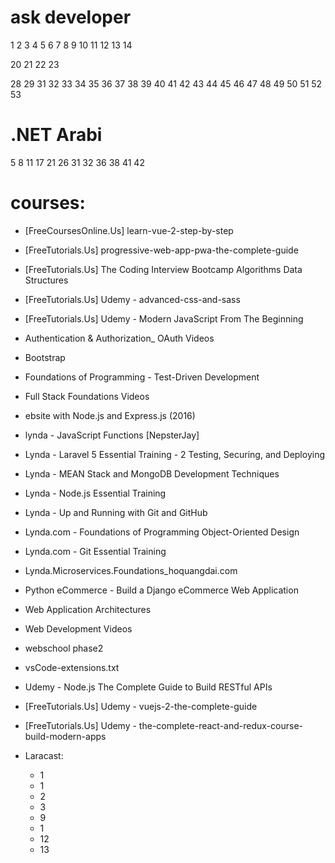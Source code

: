 ask developer
==============

1
2
3
4
5
6
7
8
9
10
11
12
13
14

20
21
22
23

28
29
31
32
33
34
35
36
37
38
39
40
41
42
43
44
45
46
47
48
49
50
51
52
53



.NET Arabi
=========== 

5
8
11
17
21
26
31
32
36
38
41
42

courses:
========

- [FreeCoursesOnline.Us] learn-vue-2-step-by-step
- [FreeTutorials.Us] progressive-web-app-pwa-the-complete-guide
- [FreeTutorials.Us] The Coding Interview Bootcamp Algorithms  Data Structures
- [FreeTutorials.Us] Udemy - advanced-css-and-sass
- [FreeTutorials.Us] Udemy - Modern JavaScript From The Beginning
- Authentication & Authorization_ OAuth Videos
- Bootstrap
- Foundations of Programming - Test-Driven Development
- Full Stack Foundations Videos
- ebsite with Node.js and Express.js (2016)
- lynda - JavaScript Functions [NepsterJay]
- Lynda - Laravel 5 Essential Training - 2 Testing, Securing, and Deploying
- Lynda - MEAN Stack and MongoDB Development Techniques
- Lynda - Node.js Essential Training
- Lynda - Up and Running with Git and GitHub
- Lynda.com - Foundations of Programming Object-Oriented Design
- Lynda.com - Git Essential Training
- Lynda.Microservices.Foundations_hoquangdai.com
- Python eCommerce - Build a Django eCommerce Web Application
- Web Application Architectures
- Web Development Videos
- webschool phase2
- vsCode-extensions.txt
- Udemy - Node.js The Complete Guide to Build RESTful APIs
- [FreeTutorials.Us] Udemy - vuejs-2-the-complete-guide
- [FreeTutorials.Us] Udemy - the-complete-react-and-redux-course-build-modern-apps
  

- Laracast:
    - 1
    - 1
    - 2
    - 3
    - 9
    - 1
    - 12
    - 13